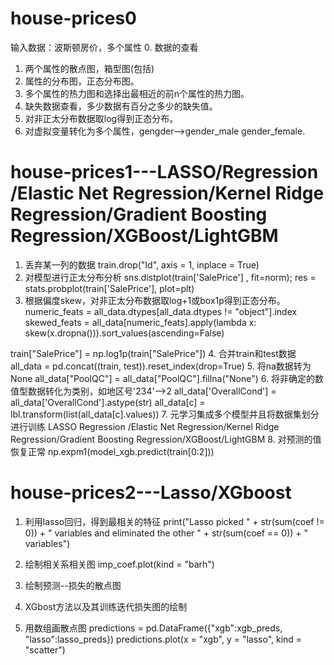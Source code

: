 # house-prices0
输入数据：波斯顿房价，多个属性
0. 数据的查看
1. 两个属性的散点图，箱型图(包括)
2. 属性的分布图，正态分布图。
3. 多个属性的热力图和选择出最相近的前n个属性的热力图。
4. 缺失数据查看，多少数据有百分之多少的缺失值。
5. 对非正太分布数据取log得到正态分布。
6. 对虚拟变量转化为多个属性，gengder-->gender_male gender_female.

# house-prices1---LASSO/Regression /Elastic Net Regression/Kernel Ridge Regression/Gradient Boosting Regression/XGBoost/LightGBM
1. 丢弃某一列的数据
train.drop("Id", axis = 1, inplace = True)
2. 对模型进行正太分布分析
sns.distplot(train['SalePrice'] , fit=norm);
res = stats.probplot(train['SalePrice'], plot=plt)
3. 根据偏度skew，对非正太分布数据取log+1或box1p得到正态分布。
numeric_feats = all_data.dtypes[all_data.dtypes != "object"].index
skewed_feats = all_data[numeric_feats].apply(lambda x: skew(x.dropna())).sort_values(ascending=False)

train["SalePrice"] = np.log1p(train["SalePrice"])
4. 合并train和test数据
all_data = pd.concat((train, test)).reset_index(drop=True)
5. 将na数据转为None
all_data["PoolQC"] = all_data["PoolQC"].fillna("None")
6. 将非确定的数值型数据转化为类别，如地区号'234'-->2
all_data['OverallCond'] = all_data['OverallCond'].astype(str)
all_data[c] = lbl.transform(list(all_data[c].values))
7. 元学习集成多个模型并且将数据集划分进行训练
LASSO  Regression /Elastic Net Regression/Kernel Ridge Regression/Gradient Boosting Regression/XGBoost/LightGBM
8. 对预测的值恢复正常
np.expm1(model_xgb.predict(train[0:2]))

# house-prices2---Lasso/XGboost
1. 利用lasso回归，得到最相关的特征
print("Lasso picked " + str(sum(coef != 0)) + " variables and eliminated the other " +  str(sum(coef == 0)) + " variables")
2. 绘制相关系相关图
imp_coef.plot(kind = "barh")
3. 绘制预测--损失的散点图

4. XGbost方法以及其训练迭代损失图的绘制

5. 用数组画散点图
predictions = pd.DataFrame({"xgb":xgb_preds, "lasso":lasso_preds})
predictions.plot(x = "xgb", y = "lasso", kind = "scatter")






